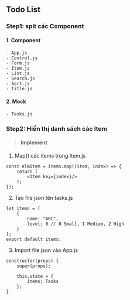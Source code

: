 ## Todo List

### Step1: spit các Component
#### 1. Component
    - App.js
    - Control.js
    - Form.js
    - Item.js
    - List.js
    - Search.js
    - Sort.js
    - Title.js
    
#### 2. Mock
    - Tasks.js

### Step2: Hiển thị danh sách các Item
> #### Implement
1. Map() các items trong Item.js
```
const elmItem = items.map((item, index) => {
    return (
        <Item key={index}/>
    );
});
```
2. Tạo file json tên tasks.js
```
let items = [
    {
        name: "ABC",
        level: 0 // 0 Small, 1 Medium, 2 High
    }
];
export default items;
```
3. Import file json vào App.js
```
constructor(props) {
    super(props);

    this.state = {
        items: Tasks
    };
}
```

























